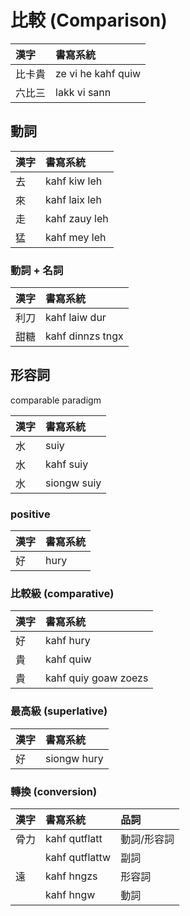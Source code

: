 # 比較 (Comparison)

| 漢字 | 書寫系統 |
| :--- | :--- |
| 比卡貴 | ze vi he kahf quiw |
| 六比三 | lakk vi sann |

## 動詞

| 漢字 | 書寫系統 |
| :--- | :--- |
| 去 | kahf kiw leh |
| 來 | kahf laix leh |
| 走 | kahf zauy leh |
| 猛 | kahf mey leh |

### 動詞 + 名詞

| 漢字 | 書寫系統 |
| :--- | :--- |
| 利刀 | kahf laiw dur |
| 甜糖 | kahf dinnzs tngx |

## 形容詞

comparable paradigm

| 漢字 | 書寫系統 |
| :--- | :--- |
| 水 | suiy |
| 水 | kahf suiy |
| 水| siongw suiy |

### positive

| 漢字 | 書寫系統 |
| :--- | :--- |
| 好 | hury |

### 比較級 (comparative)

| 漢字 | 書寫系統 |
| :--- | :--- |
| 好 | kahf hury |
| 貴 | kahf quiw |
| 貴 | kahf quiy goaw zoezs |

### 最高級 (superlative)

| 漢字 | 書寫系統 |
| :--- | :--- |
| 好 | siongw hury |

### 轉換 (conversion)

| 漢字 | 書寫系統 | 品詞 |
| :--- | :--- | :--- |
| 骨力 | kahf qutflatt | 動詞/形容詞 |
| | kahf qutflattw | 副詞 |
| 遠 | kahf hngzs | 形容詞 |
| | kahf hngw | 動詞 |
